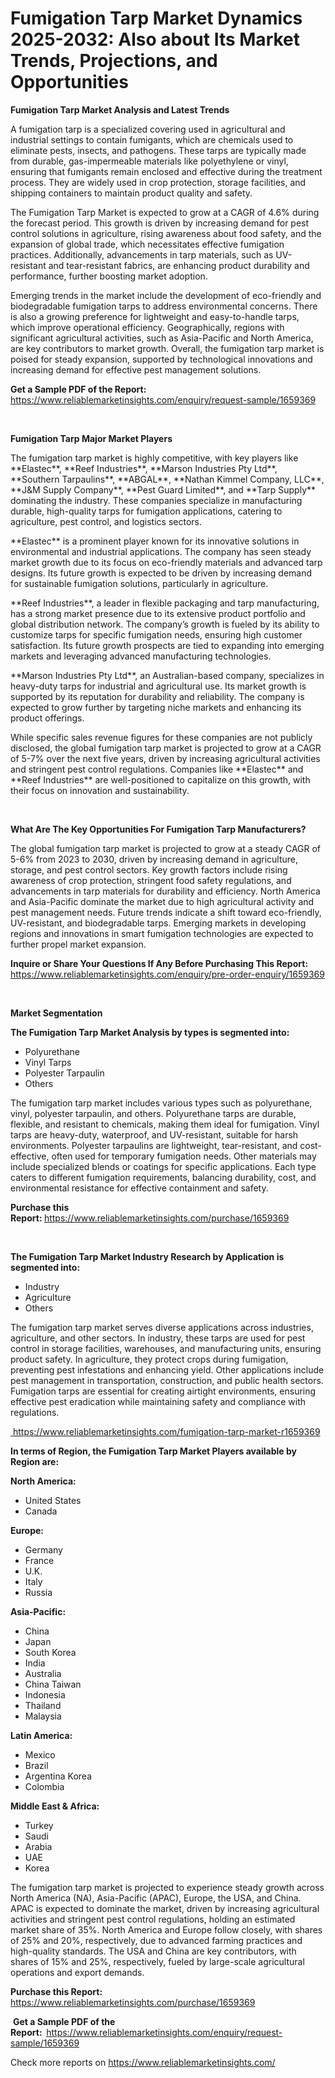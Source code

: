 <p><h1>Fumigation Tarp Market Dynamics 2025-2032: Also about Its Market Trends, Projections, and Opportunities</h1></p><p><strong>Fumigation Tarp Market Analysis and Latest Trends</strong></p>
<p><p>A fumigation tarp is a specialized covering used in agricultural and industrial settings to contain fumigants, which are chemicals used to eliminate pests, insects, and pathogens. These tarps are typically made from durable, gas-impermeable materials like polyethylene or vinyl, ensuring that fumigants remain enclosed and effective during the treatment process. They are widely used in crop protection, storage facilities, and shipping containers to maintain product quality and safety.</p><p>The Fumigation Tarp Market is expected to grow at a CAGR of 4.6% during the forecast period. This growth is driven by increasing demand for pest control solutions in agriculture, rising awareness about food safety, and the expansion of global trade, which necessitates effective fumigation practices. Additionally, advancements in tarp materials, such as UV-resistant and tear-resistant fabrics, are enhancing product durability and performance, further boosting market adoption.</p><p>Emerging trends in the market include the development of eco-friendly and biodegradable fumigation tarps to address environmental concerns. There is also a growing preference for lightweight and easy-to-handle tarps, which improve operational efficiency. Geographically, regions with significant agricultural activities, such as Asia-Pacific and North America, are key contributors to market growth. Overall, the fumigation tarp market is poised for steady expansion, supported by technological innovations and increasing demand for effective pest management solutions.</p></p>
<p><strong>Get a Sample PDF of the Report:&nbsp;</strong> <a href="https://www.reliablemarketinsights.com/enquiry/request-sample/1659369?utm_campaign=1887&utm_medium=2&utm_source=Github&utm_content=ia&utm_term=26012025&utm_id=fumigation-tarp">https://www.reliablemarketinsights.com/enquiry/request-sample/1659369</a></p>
<p>&nbsp;</p>
<p><strong>Fumigation Tarp Major Market Players</strong></p>
<p><p>The fumigation tarp market is highly competitive, with key players like **Elastec**, **Reef Industries**, **Marson Industries Pty Ltd**, **Southern Tarpaulins**, **ABGAL**, **Nathan Kimmel Company, LLC**, **J&M Supply Company**, **Pest Guard Limited**, and **Tarp Supply** dominating the industry. These companies specialize in manufacturing durable, high-quality tarps for fumigation applications, catering to agriculture, pest control, and logistics sectors.</p><p>**Elastec** is a prominent player known for its innovative solutions in environmental and industrial applications. The company has seen steady market growth due to its focus on eco-friendly materials and advanced tarp designs. Its future growth is expected to be driven by increasing demand for sustainable fumigation solutions, particularly in agriculture.</p><p>**Reef Industries**, a leader in flexible packaging and tarp manufacturing, has a strong market presence due to its extensive product portfolio and global distribution network. The company’s growth is fueled by its ability to customize tarps for specific fumigation needs, ensuring high customer satisfaction. Its future growth prospects are tied to expanding into emerging markets and leveraging advanced manufacturing technologies.</p><p>**Marson Industries Pty Ltd**, an Australian-based company, specializes in heavy-duty tarps for industrial and agricultural use. Its market growth is supported by its reputation for durability and reliability. The company is expected to grow further by targeting niche markets and enhancing its product offerings.</p><p>While specific sales revenue figures for these companies are not publicly disclosed, the global fumigation tarp market is projected to grow at a CAGR of 5-7% over the next five years, driven by increasing agricultural activities and stringent pest control regulations. Companies like **Elastec** and **Reef Industries** are well-positioned to capitalize on this growth, with their focus on innovation and sustainability.</p></p>
<p>&nbsp;</p>
<p><strong>What Are The Key Opportunities For Fumigation Tarp Manufacturers?</strong></p>
<p><p>The global fumigation tarp market is projected to grow at a steady CAGR of 5-6% from 2023 to 2030, driven by increasing demand in agriculture, storage, and pest control sectors. Key growth factors include rising awareness of crop protection, stringent food safety regulations, and advancements in tarp materials for durability and efficiency. North America and Asia-Pacific dominate the market due to high agricultural activity and pest management needs. Future trends indicate a shift toward eco-friendly, UV-resistant, and biodegradable tarps. Emerging markets in developing regions and innovations in smart fumigation technologies are expected to further propel market expansion.</p></p>
<p><strong>Inquire or Share Your Questions If Any Before Purchasing This Report:</strong> <a href="https://www.reliablemarketinsights.com/enquiry/pre-order-enquiry/1659369?utm_campaign=1887&utm_medium=2&utm_source=Github&utm_content=ia&utm_term=26012025&utm_id=fumigation-tarp">https://www.reliablemarketinsights.com/enquiry/pre-order-enquiry/1659369</a></p>
<p>&nbsp;</p>
<p><strong>Market Segmentation</strong></p>
<p><strong>The Fumigation Tarp Market Analysis by types is segmented into:</strong></p>
<p><ul><li>Polyurethane</li><li>Vinyl Tarps</li><li>Polyester Tarpaulin</li><li>Others</li></ul></p>
<p><p>The fumigation tarp market includes various types such as polyurethane, vinyl, polyester tarpaulin, and others. Polyurethane tarps are durable, flexible, and resistant to chemicals, making them ideal for fumigation. Vinyl tarps are heavy-duty, waterproof, and UV-resistant, suitable for harsh environments. Polyester tarpaulins are lightweight, tear-resistant, and cost-effective, often used for temporary fumigation needs. Other materials may include specialized blends or coatings for specific applications. Each type caters to different fumigation requirements, balancing durability, cost, and environmental resistance for effective containment and safety.</p></p>
<p><strong>Purchase this Report:&nbsp;</strong><a href="https://www.reliablemarketinsights.com/purchase/1659369?utm_campaign=1887&utm_medium=2&utm_source=Github&utm_content=ia&utm_term=26012025&utm_id=fumigation-tarp">https://www.reliablemarketinsights.com/purchase/1659369</a></p>
<p>&nbsp;</p>
<p><strong>The Fumigation Tarp Market Industry Research by Application is segmented into:</strong></p>
<p><ul><li>Industry</li><li>Agriculture</li><li>Others</li></ul></p>
<p><p>The fumigation tarp market serves diverse applications across industries, agriculture, and other sectors. In industry, these tarps are used for pest control in storage facilities, warehouses, and manufacturing units, ensuring product safety. In agriculture, they protect crops during fumigation, preventing pest infestations and enhancing yield. Other applications include pest management in transportation, construction, and public health sectors. Fumigation tarps are essential for creating airtight environments, ensuring effective pest eradication while maintaining safety and compliance with regulations.</p></p>
<p><a href="https://www.reliablemarketinsights.com/fumigation-tarp-market-r1659369?utm_campaign=1887&utm_medium=2&utm_source=Github&utm_content=ia&utm_term=26012025&utm_id=fumigation-tarp">&nbsp;https://www.reliablemarketinsights.com/fumigation-tarp-market-r1659369</a></p>
<p><strong>In terms of Region, the Fumigation Tarp Market Players available by Region are:</strong></p>
<p>
    <p> <strong> North America: </strong>
        <ul>
            <li>United States</li>
            <li>Canada</li>
        </ul>
        </p> 
    <p> <strong> Europe: </strong>
        <ul>
            <li>Germany</li>
            <li>France</li>
            <li>U.K.</li>
            <li>Italy</li>
            <li>Russia</li>
        </ul>
        </p> 
    <p> <strong> Asia-Pacific: </strong>
        <ul>
            <li>China</li>
            <li>Japan</li>
            <li>South Korea</li>
            <li>India</li>
            <li>Australia</li>
            <li>China Taiwan</li>
            <li>Indonesia</li>
            <li>Thailand</li>
            <li>Malaysia</li>
        </ul>
        </p> 
    <p> <strong> Latin America: </strong>
        <ul>
            <li>Mexico</li>
            <li>Brazil</li>
            <li>Argentina Korea</li>
            <li>Colombia</li>
        </ul>
        </p> 
    <p> <strong> Middle East & Africa: </strong>
        <ul>
            <li>Turkey</li>
            <li>Saudi</li>
            <li>Arabia</li>
            <li>UAE</li>
            <li>Korea</li>
        </ul>
    </p>
    </p>
<p><p>The fumigation tarp market is projected to experience steady growth across North America (NA), Asia-Pacific (APAC), Europe, the USA, and China. APAC is expected to dominate the market, driven by increasing agricultural activities and stringent pest control regulations, holding an estimated market share of 35%. North America and Europe follow closely, with shares of 25% and 20%, respectively, due to advanced farming practices and high-quality standards. The USA and China are key contributors, with shares of 15% and 25%, respectively, fueled by large-scale agricultural operations and export demands.</p></p>
<p><strong>Purchase this Report: </strong><a href="https://www.reliablemarketinsights.com/purchase/1659369?utm_campaign=1887&utm_medium=2&utm_source=Github&utm_content=ia&utm_term=26012025&utm_id=fumigation-tarp">https://www.reliablemarketinsights.com/purchase/1659369</a></p>
<p>&nbsp;<strong>Get a Sample PDF of the Report:&nbsp;&nbsp;</strong><a href="https://www.reliablemarketinsights.com/enquiry/request-sample/1659369?utm_campaign=1887&utm_medium=2&utm_source=Github&utm_content=ia&utm_term=26012025&utm_id=fumigation-tarp">https://www.reliablemarketinsights.com/enquiry/request-sample/1659369</a></p>
<p><strong></strong></p>
<p>Check more reports on <a href="https://www.reliablemarketinsights.com/?utm_campaign=1887&utm_medium=2&utm_source=Github&utm_content=ia&utm_term=26012025&utm_id=fumigation-tarp">https://www.reliablemarketinsights.com/</a></p>